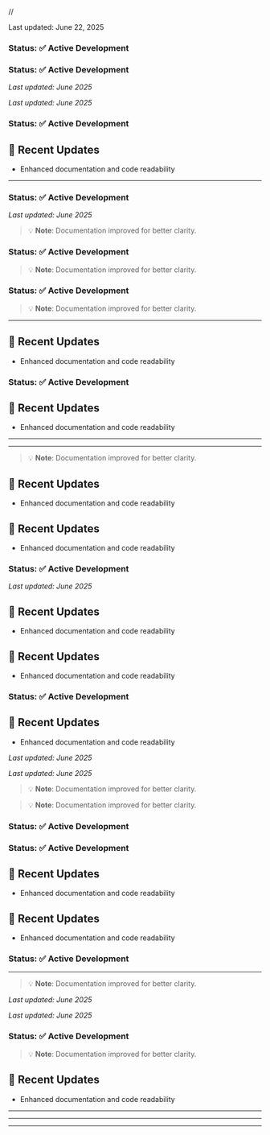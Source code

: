 //







Last updated: June 22, 2025


### Status: ✅ Active Development

### Status: ✅ Active Development

<!-- Updated: 2025-06-22 -->

*Last updated: June 2025*

*Last updated: June 2025*

### Status: ✅ Active Development

## 🔄 Recent Updates
- Enhanced documentation and code readability

---

### Status: ✅ Active Development

<!-- Updated: 2025-06-22 -->

*Last updated: June 2025*

> 💡 **Note**: Documentation improved for better clarity.

### Status: ✅ Active Development

> 💡 **Note**: Documentation improved for better clarity.

### Status: ✅ Active Development

> 💡 **Note**: Documentation improved for better clarity.

---

## 🔄 Recent Updates
- Enhanced documentation and code readability

### Status: ✅ Active Development

## 🔄 Recent Updates
- Enhanced documentation and code readability

---

<!-- Updated: 2025-06-22 -->

---

<!-- Updated: 2025-06-22 -->

> 💡 **Note**: Documentation improved for better clarity.

## 🔄 Recent Updates
- Enhanced documentation and code readability

## 🔄 Recent Updates
- Enhanced documentation and code readability

### Status: ✅ Active Development

<!-- Updated: 2025-06-22 -->

*Last updated: June 2025*

## 🔄 Recent Updates
- Enhanced documentation and code readability

## 🔄 Recent Updates
- Enhanced documentation and code readability

### Status: ✅ Active Development

## 🔄 Recent Updates
- Enhanced documentation and code readability

*Last updated: June 2025*

*Last updated: June 2025*

<!-- Updated: 2025-06-22 -->

> 💡 **Note**: Documentation improved for better clarity.

> 💡 **Note**: Documentation improved for better clarity.

### Status: ✅ Active Development

### Status: ✅ Active Development

## 🔄 Recent Updates
- Enhanced documentation and code readability

## 🔄 Recent Updates
- Enhanced documentation and code readability

<!-- Updated: 2025-06-22 -->

<!-- Updated: 2025-06-22 -->

<!-- Updated: 2025-06-22 -->

### Status: ✅ Active Development

---

> 💡 **Note**: Documentation improved for better clarity.

*Last updated: June 2025*

<!-- Updated: 2025-06-22 -->

<!-- Updated: 2025-06-22 -->

*Last updated: June 2025*

### Status: ✅ Active Development

> 💡 **Note**: Documentation improved for better clarity.

## 🔄 Recent Updates
- Enhanced documentation and code readability

---

<!-- Updated: 2025-06-22 -->

---

---
